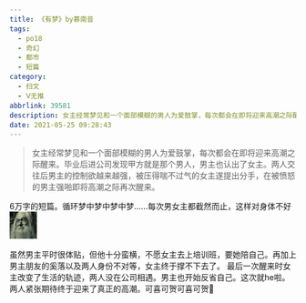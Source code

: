 ```yaml
---
title: 《有梦》by慕南音
tags:
  - po18
  - 奇幻
  - 都市
  - 短篇
category:
  - 扫文
  - Ⅴ无推
abbrlink: 39581
description: 女主经常梦见和一个面部模糊的男人为爱鼓掌，每次都会在即将迎来高潮之际醒来。毕业后进公司发现甲方就是那个男人，男主也认出了女主。两人交往后男主的控制欲越来越强，被压得喘不过气的女主遂提出分手，在被愤怒的男主强啪即将高潮之际再次醒来。
date: 2021-05-25 09:28:43
---
```

<meta name="referrer" content="no-referrer" />

> 女主经常梦见和一个面部模糊的男人为爱鼓掌，每次都会在即将迎来高潮之际醒来。毕业后进公司发现甲方就是那个男人，男主也认出了女主。两人交往后男主的控制欲越来越强，被压得喘不过气的女主遂提出分手，在被愤怒的男主强啪即将高潮之际再次醒来。

<!-- more -->

6万字的短篇。循环梦中梦中梦中梦……每次男女主都截然而止，这样对身体不好<img src="/bq/dengyao.gif" id="bq">

虽然男主平时很体贴，但他十分蛮横，不愿女主去上培训班，要她陪自己。再加上男主朋友的奚落以及两人身份不对等，女主终于撑不下去了。
最后一次醒来时女主改变了生活的轨迹，两人没在公司相遇。男主也开始反省自己。这次就he啦。两人紧张期待终于迎来了真正的高潮。可喜可贺可喜可贺👏